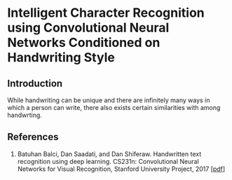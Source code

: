 # Intelligent Character Recognition using Convolutional Neural Networks Conditioned on Handwriting Style

## Introduction

While handwriting can be unique and there are infinitely many ways in which a person can write, there also exists certain similarities with among handwrting.

## References

1.  Batuhan Balci, Dan Saadati, and Dan Shiferaw. Handwritten text recognition using deep learning. CS231n: Convolutional Neural Networks for Visual Recognition, Stanford University Project, 2017 \[[pdf](http://cs231n.stanford.edu/reports/2017/pdfs/810.pdf)\]
